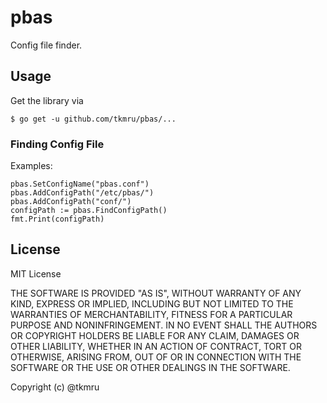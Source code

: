 # pbas
Config file finder.

## Usage
Get the library via

```
$ go get -u github.com/tkmru/pbas/...
```

### Finding Config File

Examples:

```
pbas.SetConfigName("pbas.conf")
pbas.AddConfigPath("/etc/pbas/")
pbas.AddConfigPath("conf/")
configPath := pbas.FindConfigPath()
fmt.Print(configPath)
```

## License
MIT License

THE SOFTWARE IS PROVIDED "AS IS", WITHOUT WARRANTY OF ANY KIND, EXPRESS OR IMPLIED, INCLUDING BUT NOT LIMITED TO THE WARRANTIES OF MERCHANTABILITY, FITNESS FOR A PARTICULAR PURPOSE AND NONINFRINGEMENT. IN NO EVENT SHALL THE AUTHORS OR COPYRIGHT HOLDERS BE LIABLE FOR ANY CLAIM, DAMAGES OR OTHER LIABILITY, WHETHER IN AN ACTION OF CONTRACT, TORT OR OTHERWISE, ARISING FROM, OUT OF OR IN CONNECTION WITH THE SOFTWARE OR THE USE OR OTHER DEALINGS IN THE SOFTWARE.

Copyright (c) @tkmru
